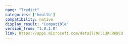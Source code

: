 ```yaml
---
name: "Tredict"
categories: ['health']
compatibility: native
display_result: "Compatible"
version_from: "1.0.1.0"
link: https://apps.microsoft.com/detail/9PJ13KCRKWCD
---
```

